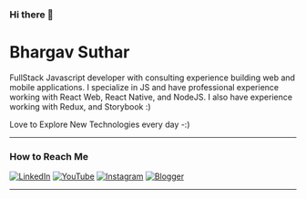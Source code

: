 ### Hi there 👋

# Bhargav Suthar

FullStack Javascript developer with consulting experience building web and mobile applications. I specialize in JS and have professional experience working with React Web, React Native, and NodeJS. I also have experience working with Redux, and Storybook :)

Love to Explore New Technologies every day -:)

---
### How to Reach Me

[![LinkedIn](https://img.shields.io/badge/linkedin-%230077B5.svg?style=for-the-badge&logo=linkedin&logoColor=white)](https://www.linkedin.com/in/bhargav-suthar/)
[![YouTube](https://img.shields.io/badge/YouTube-%23FF0000.svg?style=for-the-badge&logo=YouTube&logoColor=white)](https://www.youtube.com/@GiggleGalaxy73/featured)
[![Instagram](https://img.shields.io/badge/Instagram-%23E4405F.svg?style=for-the-badge&logo=Instagram&logoColor=white)](https://www.instagram.com/bhargav_3_suthar/)
[![Blogger](https://img.shields.io/badge/Blogger-FF5722?style=for-the-badge&logo=blogger&logoColor=white)](https://lifeenhancementlab.blogspot.com/)

---

